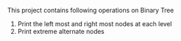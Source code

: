 This project contains following operations on Binary Tree

1. Print the left most and right most nodes at each level
2. Print extreme alternate nodes
